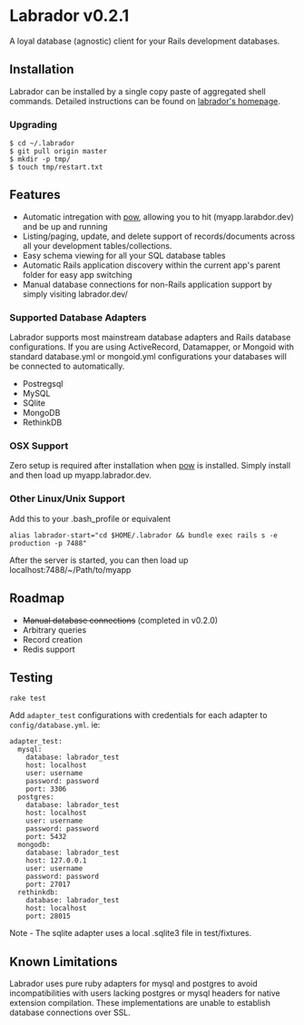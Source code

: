 # Labrador v0.2.1
A loyal database (agnostic) client for your Rails development databases.

## Installation
Labrador can be installed by a single copy paste of aggregated shell commands. Detailed instructions can be found on 
[labrador's homepage](http://chrismccord.github.com/labrador/).


### Upgrading

    $ cd ~/.labrador
    $ git pull origin master
    $ mkdir -p tmp/
    $ touch tmp/restart.txt
    
## Features
 
 - Automatic intregation with [pow](http://pow.cx), allowing you to hit (myapp.larabdor.dev) and be up and running
 - Listing/paging, update, and delete support of records/documents across all your development tables/collections.
 - Easy schema viewing for all your SQL database tables
 - Automatic Rails application discovery within the current app's parent folder for easy app switching
 - Manual database connections for non-Rails application support by simply visiting labrador.dev/
 
### Supported Database Adapters
Labrador supports most mainstream database adapters and Rails database configurations.
If you are using ActiveRecord, Datamapper, or Mongoid with standard database.yml or mongoid.yml 
configurations your databases will be connected to automatically.
 
 - Postregsql
 - MySQL
 - SQlite
 - MongoDB
 - RethinkDB

### OSX Support
Zero setup is required after installation when [pow](http://pow.cx) is installed. Simply install and then load up 
myapp.labrador.dev.

### Other Linux/Unix Support
Add this to your .bash_profile or equivalent
    
    alias labrador-start="cd $HOME/.labrador && bundle exec rails s -e production -p 7488"
    
After the server is started, you can then load up localhost:7488/~/Path/to/myapp

## Roadmap
  - ~~Manual database connections~~ (completed in v0.2.0)
  - Arbitrary queries
  - Record creation  
  - Redis support

## Testing
`rake test`

Add `adapter_test` configurations with credentials for each adapter to `config/database.yml`. ie:
    
    adapter_test:
      mysql:
        database: labrador_test
        host: localhost
        user: username
        password: password
        port: 3306
      postgres:
        database: labrador_test
        host: localhost
        user: username
        password: password
        port: 5432
      mongodb:
        database: labrador_test
        host: 127.0.0.1
        user: username
        password: password
        port: 27017
      rethinkdb:
        database: labrador_test
        host: localhost
        port: 28015

Note - The sqlite adapter uses a local .sqlite3 file in test/fixtures.



## Known Limitations
Labrador uses pure ruby adapters for mysql and postgres to avoid incompatibilities with users 
lacking postgres or mysql headers for native extension compilation. These implementations are unable 
to establish database connections over SSL.

